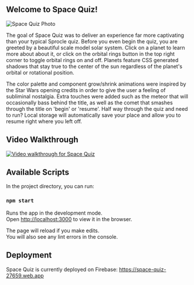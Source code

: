 ## Welcome to Space Quiz!

![Space Quiz Photo](https://dereklouis.github.io/photos/spacequiz/spacequiz0.jpg)

The goal of Space Quiz was to deliver an experience far more captivating than your typical Sprocle quiz. Before you even begin the quiz, you are greeted by a beautiful scale model solar system. Click on a planet to learn more about about it, or click on the orbital rings button in the top right corner to toggle orbital rings on and off. Planets feature CSS generated shadows that stay true to the center of the sun regardless of the planet's orbital or rotational position.

The color palette and component grow/shrink animations were inspired by the Star Wars opening credits in order to give the user a feeling of subliminal nostalgia. Extra touches were added such as the meteor that will occasionally bass behind the title, as well as the comet that smashes through the title on 'begin' or 'resume'. Half way through the quiz and need to run? Local storage will automatically save your place and allow you to resume right where you left off.

## Video Walkthrough

[![Video walkthrough for Space Quiz](https://img.youtube.com/vi/KlK5NUQxLjM/0.jpg)](http://www.youtube.com/watch?v=KlK5NUQxLjM)

## Available Scripts

In the project directory, you can run:

### `npm start`

Runs the app in the development mode.\
Open [http://localhost:3000](http://localhost:3000) to view it in the browser.

The page will reload if you make edits.\
You will also see any lint errors in the console.

## Deployment

Space Quiz is currently deployed on Firebase: https://space-quiz-27659.web.app
